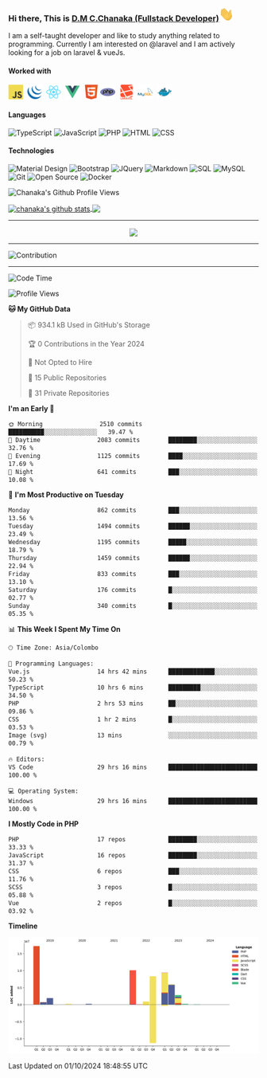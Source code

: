 <!-- ### Hi there  -->
<h3>Hi there, This is <a href="#">D.M C.Chanaka (Fullstack Developer)</a><img src="https://raw.githubusercontent.com/ABSphreak/ABSphreak/master/gifs/Hi.gif" width="30px"></h3>

<p>I am a self-taught developer and like to study anything related to programming. Currently I am interested on @laravel and I am actively looking for a job on laravel & vueJs.</p>

#### Worked with

<img width="30px" src="https://raw.githubusercontent.com/devicons/devicon/master/icons/javascript/javascript-original.svg" alt="cchanaka: Javascript" />&nbsp;
<img width="30px" src="https://raw.githubusercontent.com/devicons/devicon/master/icons/jquery/jquery-original.svg" alt="cchanaka: Jquery" />&nbsp; 
<img width="30px" src="https://raw.githubusercontent.com/devicons/devicon/master/icons/react/react-original.svg" alt="cchanaka: React" />&nbsp; 
<img width="30px" src="https://raw.githubusercontent.com/devicons/devicon/master/icons/vuejs/vuejs-original.svg" alt="cchanaka: VueJS" />&nbsp;
<img width="30px" src="https://raw.githubusercontent.com/devicons/devicon/master/icons/html5/html5-original.svg" alt="cchanaka: HTML5" /> 
<img width="30px" src="https://raw.githubusercontent.com/devicons/devicon/master/icons/php/php-original.svg" alt="cchanaka: PHP" />&nbsp;
<img width="30px" src="https://raw.githubusercontent.com/devicons/devicon/master/icons/laravel/laravel-plain-wordmark.svg" alt="cchanaka: Laravel" />&nbsp; 
<img width="30px" src="https://raw.githubusercontent.com/devicons/devicon/master/icons/mysql/mysql-original-wordmark.svg" alt="cchanaka: MySQL" />&nbsp; 
<img width="30px" src="https://raw.githubusercontent.com/devicons/devicon/master/icons/docker/docker-original.svg" alt="cchanaka: Docker" />

#### Languages

![TypeScript](https://img.shields.io/badge/-TypeScript-fff?&logo=TypeScript&logoColor=007ACC)
![JavaScript](https://img.shields.io/badge/-JavaScript-fff?&logo=JavaScript&logoColor=ddc508)
![PHP](https://img.shields.io/badge/-PHP-fff?&logo=PHP)
![HTML](https://img.shields.io/badge/-HTML-fff?&logo=HTML5)
![CSS](https://img.shields.io/badge/-CSS-fff?&logo=CSS3&logoColor=blue)

#### Technologies
![Material Design](https://img.shields.io/badge/-Material%20Design-fff?style=flat&logo=material-design&logoColor=blue)
![Bootstrap](https://img.shields.io/badge/-Bootstrap-fff?style=flat&logo=bootstrap&logoColor=563D7C)
![JQuery](https://img.shields.io/badge/-JQuery-fff?style=flat&logo=jquery&logoColor=blue)
![Markdown](https://img.shields.io/badge/-Markdown-fff?style=flat&logo=markdown&logoColor=black)
![SQL](https://img.shields.io/badge/-SQL-fff?style=flat&logo=Microsoft-SQL-Server&logoColor=blue)
![MySQL](https://img.shields.io/badge/-MySQL-fff?style=flat&logo=mysql)
![Git](https://img.shields.io/badge/-Git-fff?style=flat&logo=git)
![Open Source](https://img.shields.io/badge/-Open%20Source-fff?style=flat&logo=open-source-Initiative)
![Docker](https://img.shields.io/badge/-Docker-fff?style=flat&logo=Docker)

![Chanaka's Github Profile Views](https://komarev.com/ghpvc/?username=dmcchanaka&color=blueviolet) 

<a href="https://github.com/dmcchanaka">
    <img height="150px" align="center" src="https://github-readme-stats.vercel.app/api?username=dmcchanaka&show_icons=true&include_all_commits=true&theme=radical&line_height=27&count_private=true" alt="chanaka's github stats"/>
</a>

<a href="https://github.com/dmcchanaka">
    <img height="150px" align="center" src="https://github-readme-stats.vercel.app/api/top-langs/?username=dmcchanaka&theme=radical&layout=compact&langs_count=10" />
</a>
<hr>
<div align="center">
<a href="https://github.com/dmcchanaka">
    <img align="center" src="https://github-readme-streak-stats.herokuapp.com/?user=dmcchanaka&hide_border=true&theme=radical" />
</a>
<hr>
</div>

![Contribution](https://activity-graph.herokuapp.com/graph?username=dmcchanaka&theme=react-dark&hide_border=true&area=true&include_all_commits=true)
<hr>

<!--START_SECTION:waka-->
![Code Time](http://img.shields.io/badge/Code%20Time-3%2C559%20hrs-blue)

![Profile Views](http://img.shields.io/badge/Profile%20Views-0-blue)

**🐱 My GitHub Data** 

> 📦 934.1 kB Used in GitHub's Storage 
 > 
> 🏆 0 Contributions in the Year 2024
 > 
> 🚫 Not Opted to Hire
 > 
> 📜 15 Public Repositories 
 > 
> 🔑 31 Private Repositories 
 > 
**I'm an Early 🐤** 

```text
🌞 Morning                2510 commits        ██████████░░░░░░░░░░░░░░░   39.47 % 
🌆 Daytime                2083 commits        ████████░░░░░░░░░░░░░░░░░   32.76 % 
🌃 Evening                1125 commits        ████░░░░░░░░░░░░░░░░░░░░░   17.69 % 
🌙 Night                  641 commits         ███░░░░░░░░░░░░░░░░░░░░░░   10.08 % 
```
📅 **I'm Most Productive on Tuesday** 

```text
Monday                   862 commits         ███░░░░░░░░░░░░░░░░░░░░░░   13.56 % 
Tuesday                  1494 commits        ██████░░░░░░░░░░░░░░░░░░░   23.49 % 
Wednesday                1195 commits        █████░░░░░░░░░░░░░░░░░░░░   18.79 % 
Thursday                 1459 commits        ██████░░░░░░░░░░░░░░░░░░░   22.94 % 
Friday                   833 commits         ███░░░░░░░░░░░░░░░░░░░░░░   13.10 % 
Saturday                 176 commits         █░░░░░░░░░░░░░░░░░░░░░░░░   02.77 % 
Sunday                   340 commits         █░░░░░░░░░░░░░░░░░░░░░░░░   05.35 % 
```


📊 **This Week I Spent My Time On** 

```text
🕑︎ Time Zone: Asia/Colombo

💬 Programming Languages: 
Vue.js                   14 hrs 42 mins      █████████████░░░░░░░░░░░░   50.23 % 
TypeScript               10 hrs 6 mins       █████████░░░░░░░░░░░░░░░░   34.50 % 
PHP                      2 hrs 53 mins       ██░░░░░░░░░░░░░░░░░░░░░░░   09.86 % 
CSS                      1 hr 2 mins         █░░░░░░░░░░░░░░░░░░░░░░░░   03.53 % 
Image (svg)              13 mins             ░░░░░░░░░░░░░░░░░░░░░░░░░   00.79 % 

🔥 Editors: 
VS Code                  29 hrs 16 mins      █████████████████████████   100.00 % 

💻 Operating System: 
Windows                  29 hrs 16 mins      █████████████████████████   100.00 % 
```

**I Mostly Code in PHP** 

```text
PHP                      17 repos            ████████░░░░░░░░░░░░░░░░░   33.33 % 
JavaScript               16 repos            ████████░░░░░░░░░░░░░░░░░   31.37 % 
CSS                      6 repos             ███░░░░░░░░░░░░░░░░░░░░░░   11.76 % 
SCSS                     3 repos             █░░░░░░░░░░░░░░░░░░░░░░░░   05.88 % 
Vue                      2 repos             █░░░░░░░░░░░░░░░░░░░░░░░░   03.92 % 
```



**Timeline**

![Lines of Code chart](https://raw.githubusercontent.com/dmcchanaka/dmcchanaka/main/assets/bar_graph.png)


 Last Updated on 01/10/2024 18:48:55 UTC
<!--END_SECTION:waka-->

